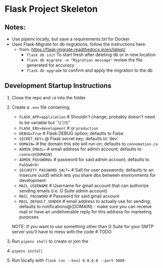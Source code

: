 # Flask Project Skeleton

## Notes:
- Use pipenv locally, but save a requirements.txt for Docker
- Uses Flask-Migrate for db migrations; follow the instructions here:
    - from: https://flask-migrate.readthedocs.io/en/latest/
        - `flask db init` To start fresh after deleting db or in new location
        - `flask db migrate -m "Migration message"` review the file generated for accuracy
        - `flask db upgrade` to confirm and apply the migration to the db

## Development Startup Instructions
1. Close the repo and `cd` into the folder
1. Create a `.env` file containing:
    - `FLASK_APP=application` # Shouldn't change, probably doesn't need to be variable but ¯\\_(ツ)_/¯
    - `FLASK_ENV=development` # or `production`
    - `DEBUG=True` # Flask DEBUG option; defaults to False
    - `SECRET_KEY=` @ Flask secret key; defaults to 'dev'
    - `DOMAIN=` # the domain this site will run on; defaults to `connomation.ca`
    - `ADMIN_EMAIL=` # email address for admin account; defaults to `connor@{DOMAIN}`
    - `ADMIN_PASSWORD=` # password for said admin account; defaults to `Pa55w0rD!`
    - `SECURITY_PASSWORD_SALT=` # Salt for user passwords; defaults to an insecure uuid5 which lets you share dbs between environments for development
    - `MAIL_USERNAME` # Username for gmail account that can authorize sending emails (i.e. G Suite admin account)
    - `MAIL_PASSWORD` # Password for said gmail account
    - `MAIL_DEFAULT_SENDER` # email address to actually use for sending; defaults to notifications@{DOMAIN} - make sure you can receive mail or have an undeliverable reply for this address for marketing purposes
    
    NOTE: If you want to use something other than G Suite for your SMTP server you'll have to mess with the code # TODO
1. Run `pipenv shell` to create or join the 
1. `pipenv install`
1. Run locally with `flask run --host 0.0.0.0 --port 5000`